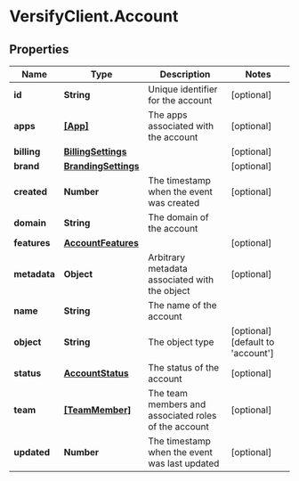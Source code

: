 # VersifyClient.Account

## Properties

Name | Type | Description | Notes
------------ | ------------- | ------------- | -------------
**id** | **String** | Unique identifier for the account | [optional] 
**apps** | [**[App]**](App.md) | The apps associated with the account | [optional] 
**billing** | [**BillingSettings**](BillingSettings.md) |  | [optional] 
**brand** | [**BrandingSettings**](BrandingSettings.md) |  | [optional] 
**created** | **Number** | The timestamp when the event was created | [optional] 
**domain** | **String** | The domain of the account | 
**features** | [**AccountFeatures**](AccountFeatures.md) |  | [optional] 
**metadata** | **Object** | Arbitrary metadata associated with the object | [optional] 
**name** | **String** | The name of the account | 
**object** | **String** | The object type | [optional] [default to &#39;account&#39;]
**status** | [**AccountStatus**](AccountStatus.md) | The status of the account | [optional] 
**team** | [**[TeamMember]**](TeamMember.md) | The team members and associated roles of the account | [optional] 
**updated** | **Number** | The timestamp when the event was last updated | [optional] 


